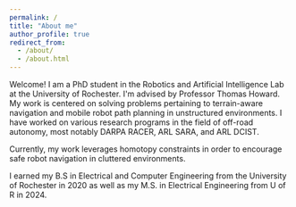 ```yaml
---
permalink: /
title: "About me"
author_profile: true
redirect_from: 
  - /about/
  - /about.html
---
```


Welcome! I am a PhD student in the Robotics and Artificial Intelligence Lab at the University of Rochester. I'm advised by Professor Thomas Howard. My work is centered on solving problems pertaining to terrain-aware navigation and mobile robot path planning in unstructured environments. I have worked on various research programs in the field of off-road autonomy, most notably DARPA RACER, ARL SARA, and ARL DCIST.

Currently, my work leverages homotopy constraints in order to encourage safe robot navigation in cluttered environments.

I earned my B.S in Electrical and Computer Engineering from the University of Rochester in 2020 as well as my M.S. in Electrical Engineering from U of R in 2024.



